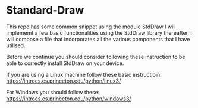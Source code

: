 # Standard-Draw
This repo has some common snippet using the module StdDraw
I will implememt a few basic functionalities using the StdDraw library thereafter, I will compose a file that incorporates all the various components that I have utilised.

Before we continue you should consider following these instruction to be able to correctly install StdDraw on your device.

If you are using a Linux machine follow these basic instructioin: https://introcs.cs.princeton.edu/python/linux3/  

For Windows you should follow these: https://introcs.cs.princeton.edu/python/windows3/ 
